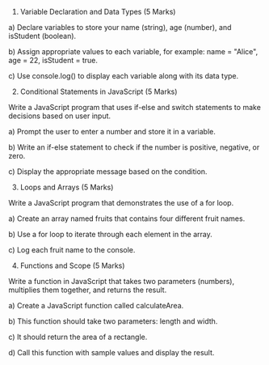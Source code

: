 1. Variable Declaration and Data Types (5 Marks) 

a) Declare variables to store your name (string), age (number), and isStudent (boolean). 

b) Assign appropriate values to each variable, for example: name = "Alice", age = 22, isStudent = true. 

c) Use console.log() to display each variable along with its data type. 

2. Conditional Statements in JavaScript (5 Marks) 

Write a JavaScript program that uses if-else and switch statements to make decisions based on user input. 

a) Prompt the user to enter a number and store it in a variable. 

b) Write an if-else statement to check if the number is positive, negative, or zero. 

c) Display the appropriate message based on the condition. 

3. Loops and Arrays (5 Marks) 

Write a JavaScript program that demonstrates the use of a for loop. 

a) Create an array named fruits that contains four different fruit names. 

b) Use a for loop to iterate through each element in the array. 

c) Log each fruit name to the console. 

4. Functions and Scope (5 Marks) 

Write a function in JavaScript that takes two parameters (numbers), multiplies them together, and returns the result. 

a) Create a JavaScript function called calculateArea. 

b) This function should take two parameters: length and width. 

c) It should return the area of a rectangle. 

d) Call this function with sample values and display the result. 
